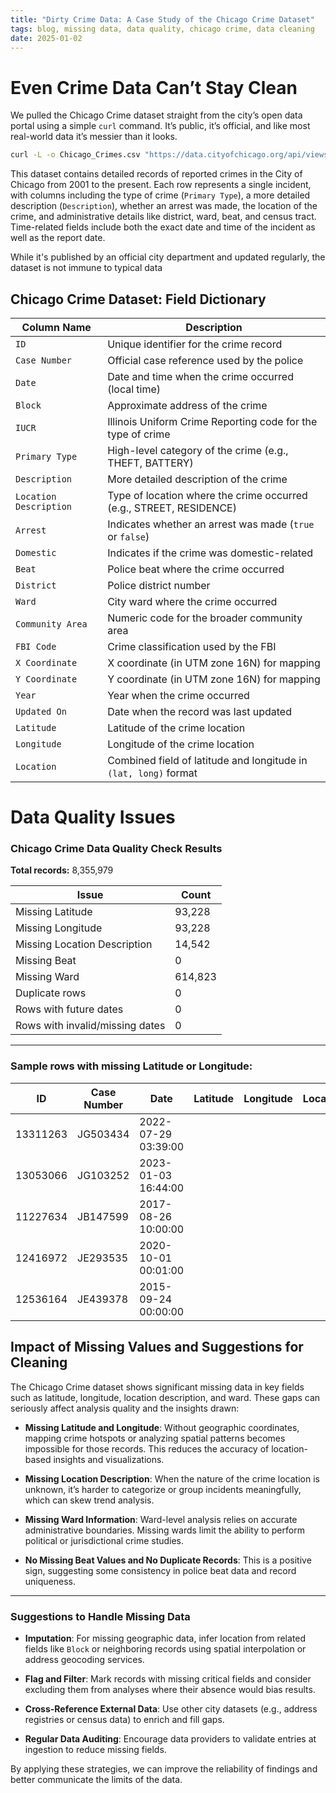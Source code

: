```yaml
---
title: "Dirty Crime Data: A Case Study of the Chicago Crime Dataset"
tags: blog, missing data, data quality, chicago crime, data cleaning
date: 2025-01-02
---
```



# Even Crime Data Can’t Stay Clean

We pulled the Chicago Crime dataset straight from the city’s open data portal using a simple `curl` command. It’s public, it’s official, and  like most real-world data it’s messier than it looks.

```bash
curl -L -o Chicago_Crimes.csv "https://data.cityofchicago.org/api/views/ijzp-q8t2/rows.csv?accessType=DOWNLOAD"

```

This dataset contains detailed records of reported crimes in the City of Chicago from 2001 to the present. Each row represents a single incident, with columns including the type of crime (`Primary Type`), a more detailed description (`Description`), whether an arrest was made, the location of the crime, and administrative details like district, ward, beat, and census tract. Time-related fields include both the exact date and time of the incident as well as the report date.

While it's published by an official city department and updated regularly, the dataset is not immune to typical data



## Chicago Crime Dataset: Field Dictionary

| Column Name           | Description                                                                 |
|-----------------------|-----------------------------------------------------------------------------|
| `ID`                  | Unique identifier for the crime record                                      |
| `Case Number`         | Official case reference used by the police                                  |
| `Date`                | Date and time when the crime occurred (local time)                          |
| `Block`               | Approximate address of the crime                                            |
| `IUCR`                | Illinois Uniform Crime Reporting code for the type of crime                 |
| `Primary Type`        | High-level category of the crime (e.g., THEFT, BATTERY)                     |
| `Description`         | More detailed description of the crime                                      |
| `Location Description`| Type of location where the crime occurred (e.g., STREET, RESIDENCE)         |
| `Arrest`              | Indicates whether an arrest was made (`true` or `false`)                    |
| `Domestic`            | Indicates if the crime was domestic-related                                 |
| `Beat`                | Police beat where the crime occurred                                        |
| `District`            | Police district number                                                      |
| `Ward`                | City ward where the crime occurred                                          |
| `Community Area`      | Numeric code for the broader community area                                 |
| `FBI Code`            | Crime classification used by the FBI                                        |
| `X Coordinate`        | X coordinate (in UTM zone 16N) for mapping                                  |
| `Y Coordinate`        | Y coordinate (in UTM zone 16N) for mapping                                  |
| `Year`                | Year when the crime occurred                                                 |
| `Updated On`          | Date when the record was last updated                                        |
| `Latitude`            | Latitude of the crime location                                               |
| `Longitude`           | Longitude of the crime location                                              |
| `Location`            | Combined field of latitude and longitude in `(lat, long)` format             |



# Data Quality Issues

### Chicago Crime Data Quality Check Results

**Total records:** 8,355,979

| Issue                          | Count    |
|-------------------------------|----------|
| Missing Latitude              | 93,228   |
| Missing Longitude             | 93,228   |
| Missing Location Description  | 14,542   |
| Missing Beat                  | 0        |
| Missing Ward                  | 614,823  |
| Duplicate rows               | 0        |
| Rows with future dates        | 0        |
| Rows with invalid/missing dates | 0     |

---

### Sample rows with missing Latitude or Longitude:

| ID       | Case Number | Date                | Latitude | Longitude | Location |
|----------|-------------|---------------------|----------|-----------|----------|
| 13311263 | JG503434    | 2022-07-29 03:39:00 |          |           |          |
| 13053066 | JG103252    | 2023-01-03 16:44:00 |          |           |          |
| 11227634 | JB147599    | 2017-08-26 10:00:00 |          |           |          |
| 12416972 | JE293535    | 2020-10-01 00:01:00 |          |           |          |
| 12536164 | JE439378    | 2015-09-24 00:00:00 |          |           |          |



## Impact of Missing Values and Suggestions for Cleaning

The Chicago Crime dataset shows significant missing data in key fields such as latitude, longitude, location description, and ward. These gaps can seriously affect analysis quality and the insights drawn:

- **Missing Latitude and Longitude**: Without geographic coordinates, mapping crime hotspots or analyzing spatial patterns becomes impossible for those records. This reduces the accuracy of location-based insights and visualizations.

- **Missing Location Description**: When the nature of the crime location is unknown, it’s harder to categorize or group incidents meaningfully, which can skew trend analysis.

- **Missing Ward Information**: Ward-level analysis relies on accurate administrative boundaries. Missing wards limit the ability to perform political or jurisdictional crime studies.

- **No Missing Beat Values and No Duplicate Records**: This is a positive sign, suggesting some consistency in police beat data and record uniqueness.

---

### Suggestions to Handle Missing Data

- **Imputation**: For missing geographic data, infer location from related fields like `Block` or neighboring records using spatial interpolation or address geocoding services.

- **Flag and Filter**: Mark records with missing critical fields and consider excluding them from analyses where their absence would bias results.

- **Cross-Reference External Data**: Use other city datasets (e.g., address registries or census data) to enrich and fill gaps.

- **Regular Data Auditing**: Encourage data providers to validate entries at ingestion to reduce missing fields.

By applying these strategies, we can improve the reliability of findings and better communicate the limits of the data.
